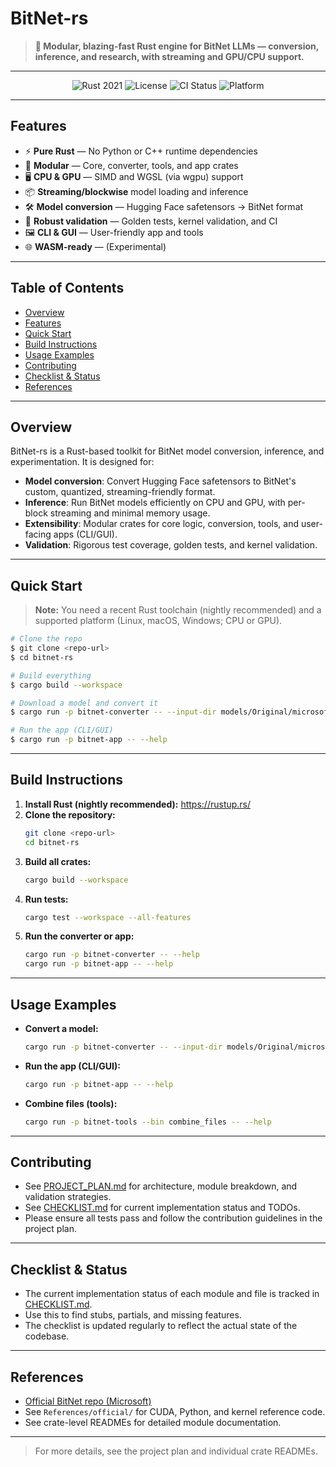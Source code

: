 # BitNet-rs

> **🚀 Modular, blazing-fast Rust engine for BitNet LLMs — conversion, inference, and research, with streaming and GPU/CPU support.**

---

<p align="center">
  <img src="https://img.shields.io/badge/Rust-2021-orange" alt="Rust 2021" />
  <img src="https://img.shields.io/badge/License-Apache%202.0-blue" alt="License" />
  <img src="https://img.shields.io/badge/CI-passing-brightgreen" alt="CI Status" />
  <img src="https://img.shields.io/badge/Platform-CPU%20%7C%20GPU%20(WGSL)-purple" alt="Platform" />
</p>

---

## Features

- ⚡ **Pure Rust** — No Python or C++ runtime dependencies
- 🧩 **Modular** — Core, converter, tools, and app crates
- 🖥️ **CPU & GPU** — SIMD and WGSL (via wgpu) support
- 📦 **Streaming/blockwise** model loading and inference
- 🛠️ **Model conversion** — Hugging Face safetensors → BitNet format
- 🧪 **Robust validation** — Golden tests, kernel validation, and CI
- 🖼️ **CLI & GUI** — User-friendly app and tools
- 🌐 **WASM-ready** — (Experimental)

---

## Table of Contents

- [Overview](#overview)
- [Features](#features)
- [Quick Start](#quick-start)
- [Build Instructions](#build-instructions)
- [Usage Examples](#usage-examples)
- [Contributing](#contributing)
- [Checklist & Status](#checklist--status)
- [References](#references)

---

## Overview

BitNet-rs is a Rust-based toolkit for BitNet model conversion, inference, and experimentation. It is designed for:

- **Model conversion**: Convert Hugging Face safetensors to BitNet's custom, quantized, streaming-friendly format.
- **Inference**: Run BitNet models efficiently on CPU and GPU, with per-block streaming and minimal memory usage.
- **Extensibility**: Modular crates for core logic, conversion, tools, and user-facing apps (CLI/GUI).
- **Validation**: Rigorous test coverage, golden tests, and kernel validation.

---

## Quick Start

> **Note:** You need a recent Rust toolchain (nightly recommended) and a supported platform (Linux, macOS, Windows; CPU or GPU).

```sh
# Clone the repo
$ git clone <repo-url>
$ cd bitnet-rs

# Build everything
$ cargo build --workspace

# Download a model and convert it
$ cargo run -p bitnet-converter -- --input-dir models/Original/microsoft/bitnet-b1.58-2B-4T-bf16 --output-dir models/Converted/microsoft/bitnet-b1.58-2B-4T-bf16

# Run the app (CLI/GUI)
$ cargo run -p bitnet-app -- --help
```

---

## Build Instructions

1. **Install Rust (nightly recommended):**
   https://rustup.rs/
2. **Clone the repository:**
   ```sh
   git clone <repo-url>
   cd bitnet-rs
   ```
3. **Build all crates:**
   ```sh
   cargo build --workspace
   ```
4. **Run tests:**
   ```sh
   cargo test --workspace --all-features
   ```
5. **Run the converter or app:**
   ```sh
   cargo run -p bitnet-converter -- --help
   cargo run -p bitnet-app -- --help
   ```

---

## Usage Examples

- **Convert a model:**
  ```sh
  cargo run -p bitnet-converter -- --input-dir models/Original/microsoft/bitnet-b1.58-2B-4T-bf16 --output-dir models/Converted/microsoft/bitnet-b1.58-2B-4T-bf16
  ```
- **Run the app (CLI/GUI):**
  ```sh
  cargo run -p bitnet-app -- --help
  ```
- **Combine files (tools):**
  ```sh
  cargo run -p bitnet-tools --bin combine_files -- --help
  ```

---

## Contributing

- See [PROJECT_PLAN.md](PROJECT_PLAN.md) for architecture, module breakdown, and validation strategies.
- See [CHECKLIST.md](CHECKLIST.md) for current implementation status and TODOs.
- Please ensure all tests pass and follow the contribution guidelines in the project plan.

---

## Checklist & Status

- The current implementation status of each module and file is tracked in [CHECKLIST.md](CHECKLIST.md).
- Use this to find stubs, partials, and missing features.
- The checklist is updated regularly to reflect the actual state of the codebase.

---

## References

- [Official BitNet repo (Microsoft)](https://github.com/microsoft/BitNet)
- See `References/official/` for CUDA, Python, and kernel reference code.
- See crate-level READMEs for detailed module documentation.

---

> For more details, see the project plan and individual crate READMEs. 